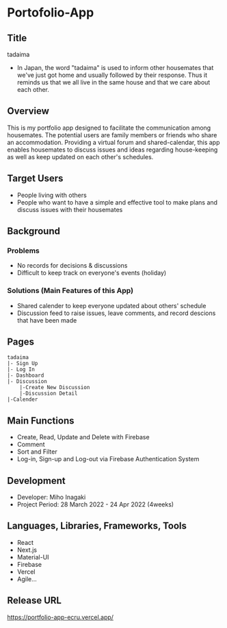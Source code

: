# Portofolio-App

## Title

tadaima

- In Japan, the word "tadaima" is used to inform other housemates that we've just got home and usually followed by their response. Thus it reminds us that we all live in the same house and that we care about each other.

## Overview

This is my portfolio app designed to facilitate the communication among housemates. The potential users are family members or friends who share an accommodation. Providing a virtual forum and shared-calendar, this app enables housemates to discuss issues and ideas regarding house-keeping as well as keep updated on each other's schedules.

## Target Users

- People living with others
- People who want to have a simple and effective tool to make plans and discuss issues with their housemates

## Background

### Problems

- No records for decisions & discussions
- Difficult to keep track on everyone's events (holiday)

### Solutions (Main Features of this App)

- Shared calender to keep everyone updated about others' schedule
- Discussion feed to raise issues, leave comments, and record descions that have been made

## Pages

```
tadaima
|- Sign Up
|- Log In
|- Dashboard
|- Discussion
    |-Create New Discussion
    |-Discussion Detail
|-Calender
```

## Main Functions

- Create, Read, Update and Delete with Firebase
- Comment
- Sort and Filter
- Log-in, Sign-up and Log-out via Firebase Authentication System

## Development

- Developer: Miho Inagaki
- Project Period: 28 March 2022 - 24 Apr 2022 (4weeks)

## Languages, Libraries, Frameworks, Tools

- React
- Next.js
- Material-UI
- Firebase
- Vercel
- Agile...

## Release URL

https://portfolio-app-ecru.vercel.app/
